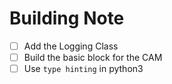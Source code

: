 # Building Note

- [ ] Add the Logging Class 
- [ ] Build the basic block for the CAM
- [ ] Use ```type hinting``` in python3  